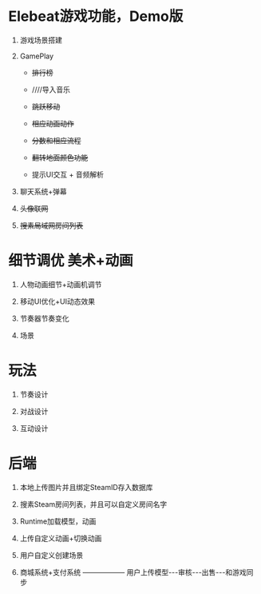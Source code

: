 # Elebeat游戏功能，Demo版  

1. 游戏场景搭建

2. GamePlay

     * ~~排行榜~~

     * ////导入音乐

     * ~~跳跃移动~~

     * ~~相应动画动作~~

     * ~~分数和相应流程~~
     
     * ~~翻转地面颜色功能~~

     * 提示UI交互 + 音频解析

3. 聊天系统+弹幕

4. ~~头像联网~~

5. ~~搜素局域网房间列表~~



# 细节调优 美术+动画

1. 人物动画细节+动画机调节

2. 移动UI优化+UI动态效果

3. 节奏器节奏变化

4. 场景

# 玩法

1. 节奏设计

2. 对战设计

3. 互动设计


# 后端

1. 本地上传图片并且绑定SteamID存入数据库

2. 搜素Steam房间列表，并且可以自定义房间名字

3. Runtime加载模型，动画

4. 上传自定义动画+切换动画

5. 用户自定义创建场景

6. 商城系统+支付系统  ——————  用户上传模型---审核---出售---和游戏同步


